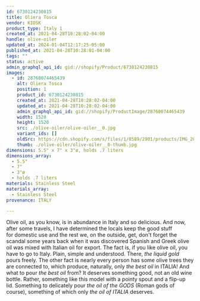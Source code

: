 ```yaml
---
id: 6730124230815
title: Oliera Tosca
vendor: KIOSK
product_type: Italy 1
created_at: 2021-04-28T10:28:02-04:00
handle: olive-oiler
updated_at: 2024-01-04T12:17:25-05:00
published_at: 2021-04-28T10:28:01-04:00
tags: ""
status: active
admin_graphql_api_id: gid://shopify/Product/6730124230815
images:
  - id: 28768074465439
    alt: Oliera Tosca
    position: 1
    product_id: 6730124230815
    created_at: 2021-04-28T10:28:02-04:00
    updated_at: 2021-04-28T10:28:02-04:00
    admin_graphql_api_id: gid://shopify/ProductImage/28768074465439
    width: 1520
    height: 1520
    src: ./olive-oiler/olive-oiler__0.jpg
    variant_ids: []
    oldSrc: https://cdn.shopify.com/s/files/1/0589/2901/products/IMG_20181118_143828_1.jpg?v=1619620082
    thumb: ./olive-oiler/olive-oiler__0-thumb.jpg
dimensions: 5.5" x 7" x 3"ø, holds .7 liters
dimensions_array:
  - 5.5"
  - 7"
  - 3"ø
  - holds .7 liters
materials: Stainless Steel
materials_array:
  - Stainless Steel
provenance: ITALY

---
```


Olive oil, as you know, is in abundance in Italy and so delicious. And now, after some travels, I have determined the locals keep the good stuff for domestic use and the rest we, on the outside, get, don't forget the scandal some years back when it was discovered Spanish and Greek olive oil was mixed with Italian oil for export. The fact is, if you like olive oil, you have to go to Italy. Plain, simple and understood. There, _the liquid gold_ pours freely. The other fact is nearly every person has some olive trees they are connected to, which produce, naturally, only _the best oil_ in ITALIA! And what to pour _the best oil_ from? It deserves something good, not an old wine bottle. Rather, something like this model with a pointy spout and a flip-up lid. Something to delicately pour _the oil of the GODS_ (Roman gods of course), something of which only _the oil of ITALIA_ deserves.